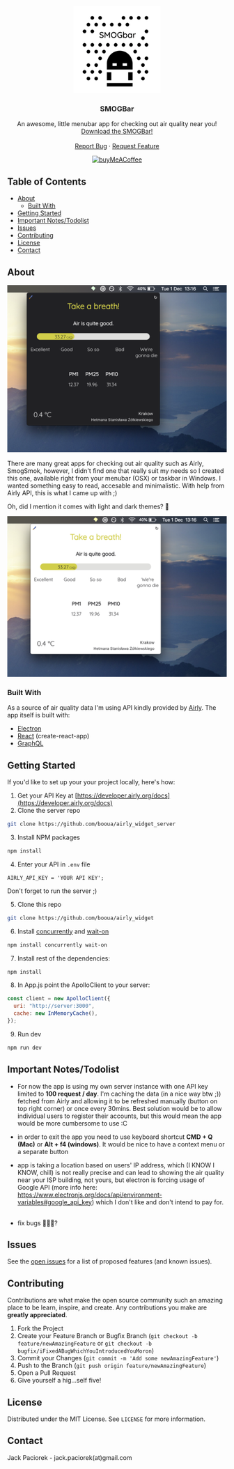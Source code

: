 <!-- PROJECT LOGO -->
<br />
<p align="center">
  <a href="https://github.com/othneildrew/Best-README-Template">
    <img src="./src/images/smogbar.png" alt="Logo" width="200" height="200">
  </a>

  <h3 align="center">SMOGBar</h3>

  <p align="center">
    An awesome, little menubar app for checking out air quality near you!
    <br />
    <a href="https://github.com/booua/smogbar/releases/tag/1.0.0">Download the SMOGBar!</a>
    <br />
    <br />
    <a href="https://github.com/booua/airly_widget/issues">Report Bug</a>
    ·
    <a href="https://github.com/booua/airly_widget/issues">Request Feature</a>
  </p>
  <p align="center">
    <a href="https://www.buymeacoffee.com/booua">
      <img src="https://images.squarespace-cdn.com/content/v1/5a82ee54edaed8f0ec09744c/1522231628780-BEUWURTD30OFMINF49YP/ke17ZwdGBToddI8pDm48kKlH-NBjyuLJ1B_ReXkMz_BZw-zPPgdn4jUwVcJE1ZvWQUxwkmyExglNqGp0IvTJZUJFbgE-7XRK3dMEBRBhUpxtQJUiLl07rAb8zcklGpnQMyLAUGvLtyKFay5Ob7sqf0od4CxKOAy9FxLHTjBN_Oo/image-asset.jpeg?format=1500w" alt="buyMeACoffee" width="170" height="50">
  </a>
  </p>
</p>

<!-- TABLE OF CONTENTS -->

## Table of Contents

- [About](#about-the-project)
  - [Built With](#built-with)
- [Getting Started](#getting-started)
- [Important Notes/Todolist](#Important-Notes/Todolist)
- [Issues](#Issues)
- [Contributing](#contributing)
- [License](#license)
- [Contact](#contact)

<!-- ABOUT THE PROJECT -->

## About

[![Product Name Screen Shot][product-screenshot]](booua.github.io)

There are many great apps for checking out air quality such as Airly, SmogSmok, however, I didn't find one that really suit my needs so I created this one, available right from your menubar (OSX) or taskbar in Windows. I wanted something easy to read, accesable and minimalistic. With help from Airly API, this is what I came up with ;)

Oh, did I mention it comes with light and dark themes? 🚀

[![Product Name Screen Shot][product-screenshot2]](booua.github.io)

### Built With

As a source of air quality data I'm using API kindly provided by [Airly](https://developer.airly.org/docs). The app itself is built with:

- [Electron](https://www.electronjs.org/)
- [React](https://reactjs.org/) (create-react-app)
- [GraphQL](https://graphql.org/)

<!-- GETTING STARTED -->

## Getting Started

If you'd like to set up your your project locally, here's how:

1. Get your API Key at [https://developer.airly.org/docs](https://developer.airly.org/docs)
2. Clone the server repo

```sh
git clone https://github.com/booua/airly_widget_server
```

3. Install NPM packages

```sh
npm install
```

4. Enter your API in `.env` file

```JS
AIRLY_API_KEY = 'YOUR API KEY';
```
Don't forget to run the server ;) 

5. Clone this repo

```sh
git clone https://github.com/booua/airly_widget
```
6. Install [concurrently](https://www.npmjs.com/package/concurrently) and [wait-on](https://www.npmjs.com/package/wait-on)
```sh
npm install concurrently wait-on
```

7. Install rest of the dependencies:

```sh
npm install
```

8. In App.js point the ApolloClient to your server:

```js
const client = new ApolloClient({
  uri: "http://server:3000",
  cache: new InMemoryCache(),
});
```

9. Run dev

```sh
npm run dev
```

<!-- todolist-->

## Important Notes/Todolist

- For now the app is using my own server instance with one API key limited to **100 request / day**. I'm caching the data (in a nice way btw ;)) fetched from Airly and allowing it to be refreshed manually (button on top right corner) or once every 30mins. Best solution would be to allow individual users to register their accounts, but this would mean the app would be more cumbersome to use :C
  &nbsp;
- in order to exit the app you need to use keyboard shortcut **CMD + Q (Mac)** or **Alt + f4 (windows)**. It would be nice to have a context menu or a separate button
  &nbsp;

- app is taking a location based on users' IP address, which (I KNOW I KNOW, chill) is not really precise and can lead to showing the air quality near your ISP building, not yours, but electron is forcing usage of Google API (more info here: https://www.electronjs.org/docs/api/environment-variables#google_api_key)
  which I don't like and don't intend to pay for.
  &nbsp;
- fix bugs 🐛🐛🐛?

<!-- ISSUES -->

## Issues

See the [open issues](https://github.com/booua/airly_widget/issues) for a list of proposed features (and known issues).

<!-- CONTRIBUTING -->

## Contributing

Contributions are what make the open source community such an amazing place to be learn, inspire, and create. Any contributions you make are **greatly appreciated**.

1. Fork the Project
2. Create your Feature Branch or Bugfix Branch (`git checkout -b feature/newAmazingFeature` or `git checkout -b bugfix/iFixedABugWhichYouIntroducedYouMoron`)
3. Commit your Changes (`git commit -m 'Add some newAmazingFeature'`)
4. Push to the Branch (`git push origin feature/newAmazingFeature`)
5. Open a Pull Request
6. Give yourself a hig...self five!

<!-- LICENSE -->

## License

Distributed under the MIT License. See `LICENSE` for more information.

<!-- CONTACT -->

## Contact

Jack Paciorek - jack.paciorek(at)gmail.com

<!-- MARKDOWN LINKS & IMAGES -->
<!-- https://www.markdownguide.org/basic-syntax/#reference-style-links -->

[contributors-shield]: https://img.shields.io/github/contributors/othneildrew/Best-README-Template.svg?style=flat-square
[contributors-url]: https://github.com/booua/airly_widget/graphs/contributors
[forks-shield]: https://img.shields.io/github/forks/othneildrew/Best-README-Template.svg?style=flat-square
[forks-url]: https://github.com/booua/airly_widget/network/members
[stars-shield]: https://img.shields.io/github/stars/othneildrew/Best-README-Template.svg?style=flat-square
[stars-url]: https://github.com/booua/airly_widget/stargazers
[issues-shield]: https://img.shields.io/github/issues/othneildrew/Best-README-Template.svg?style=flat-square
[issues-url]: https://github.com/booua/airly_widget/issues
[license-shield]: https://img.shields.io/github/license/othneildrew/Best-README-Template.svg?style=flat-square
[license-url]: https://github.com/booua/airly_widget/blob/master/LICENSE.txt
[linkedin-shield]: https://img.shields.io/badge/-LinkedIn-black.svg?style=flat-square&logo=linkedin&colorB=555
[linkedin-url]: https://linkedin.com/in/othneildrew
[product-screenshot]: src/images/screenshotdark.png
[product-screenshot2]: src/images/screenshotlight.png
